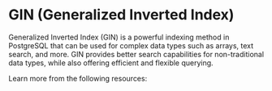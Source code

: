 # GIN (Generalized Inverted Index)

Generalized Inverted Index (GIN) is a powerful indexing method in PostgreSQL that can be used for complex data types such as arrays, text search, and more. GIN provides better search capabilities for non-traditional data types, while also offering efficient and flexible querying.

Learn more from the following resources:

